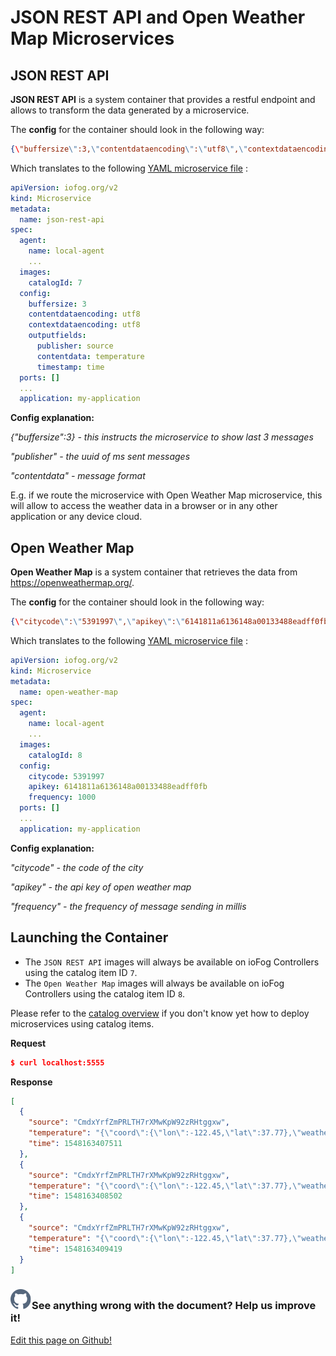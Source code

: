 # JSON REST API and Open Weather Map Microservices

## JSON REST API

**JSON REST API** is a system container that provides a restful endpoint and allows to transform the data generated by a microservice.

The **config** for the container should look in the following way:

```json
{\"buffersize\":3,\"contentdataencoding\":\"utf8\",\"contextdataencoding\":\"utf8\",\"outputfields\":{\"publisher\":\"source\",\"contentdata\":\"temperature\",\"timestamp\":\"time\"}}
```

Which translates to the following [YAML microservice file](../../tools/iofogctl/application-yaml-spec.html#microservices) :

```yaml
apiVersion: iofog.org/v2
kind: Microservice
metadata:
  name: json-rest-api
spec:
  agent:
    name: local-agent
    ...
  images:
    catalogId: 7
  config:
    buffersize: 3
    contentdataencoding: utf8
    contextdataencoding: utf8
    outputfields:
      publisher: source
      contentdata: temperature
      timestamp: time
  ports: []
  ...
  application: my-application
```

**Config explanation:**

_{"buffersize":3} - this instructs the microservice to show last 3 messages_

_"publisher" - the uuid of ms sent messages_

_"contentdata" - message format_

E.g. if we route the microservice with Open Weather Map microservice, this will allow to access the weather data in a browser or in any other application or any device cloud.

## Open Weather Map

**Open Weather Map** is a system container that retrieves the data from https://openweathermap.org/.

The **config** for the container should look in the following way:

```json
{\"citycode\":\"5391997\",\"apikey\":\"6141811a6136148a00133488eadff0fb\",\"frequency\":1000}
```

Which translates to the following [YAML microservice file](../../tools/iofogctl/application-yaml-spec.html#microservices) :

```yaml
apiVersion: iofog.org/v2
kind: Microservice
metadata:
  name: open-weather-map
spec:
  agent:
    name: local-agent
    ...
  images:
    catalogId: 8
  config:
    citycode: 5391997
    apikey: 6141811a6136148a00133488eadff0fb
    frequency: 1000
  ports: []
  ...
  application: my-application
```

**Config explanation:**

_"citycode" - the code of the city_

_"apikey" - the api key of open weather map_

_"frequency" - the frequency of message sending in millis_

## Launching the Container

- The `JSON REST API` images will always be available on ioFog Controllers using the catalog item ID `7`.
- The `Open Weather Map` images will always be available on ioFog Controllers using the catalog item ID `8`.

Please refer to the [catalog overview](../introduction.html) if you don't know yet how to deploy microservices using catalog items.

**Request**

```json
$ curl localhost:5555
```

**Response**

```json
[
  {
    "source": "CmdxYrfZmPRLTH7rXMwKpW92zRHtggxw",
    "temperature": "{\"coord\":{\"lon\":-122.45,\"lat\":37.77},\"weather\":[{\"id\":801,\"main\":\"Clouds\",\"description\":\"few clouds\",\"icon\":\"02n\"}],\"base\":\"stations\",\"main\":{\"temp\":279.46,\"pressure\":1028,\"humidity\":65,\"temp_min\":276.45,\"temp_max\":282.55},\"visibility\":16093,\"wind\":{\"speed\":1.5,\"deg\":320},\"clouds\":{\"all\":20},\"dt\":1548161760,\"sys\":{\"type\":1,\"id\":5817,\"message\":0.0037,\"country\":\"US\",\"sunrise\":1548170436,\"sunset\":1548206570},\"id\":5391997,\"name\":\"San Francisco County\",\"cod\":200}",
    "time": 1548163407511
  },
  {
    "source": "CmdxYrfZmPRLTH7rXMwKpW92zRHtggxw",
    "temperature": "{\"coord\":{\"lon\":-122.45,\"lat\":37.77},\"weather\":[{\"id\":801,\"main\":\"Clouds\",\"description\":\"few clouds\",\"icon\":\"02n\"}],\"base\":\"stations\",\"main\":{\"temp\":279.46,\"pressure\":1028,\"humidity\":65,\"temp_min\":276.45,\"temp_max\":282.55},\"visibility\":16093,\"wind\":{\"speed\":1.5,\"deg\":320},\"clouds\":{\"all\":20},\"dt\":1548161760,\"sys\":{\"type\":1,\"id\":5817,\"message\":0.0037,\"country\":\"US\",\"sunrise\":1548170436,\"sunset\":1548206570},\"id\":5391997,\"name\":\"San Francisco County\",\"cod\":200}",
    "time": 1548163408502
  },
  {
    "source": "CmdxYrfZmPRLTH7rXMwKpW92zRHtggxw",
    "temperature": "{\"coord\":{\"lon\":-122.45,\"lat\":37.77},\"weather\":[{\"id\":801,\"main\":\"Clouds\",\"description\":\"few clouds\",\"icon\":\"02n\"}],\"base\":\"stations\",\"main\":{\"temp\":279.46,\"pressure\":1028,\"humidity\":65,\"temp_min\":276.45,\"temp_max\":282.55},\"visibility\":16093,\"wind\":{\"speed\":1.5,\"deg\":320},\"clouds\":{\"all\":20},\"dt\":1548161760,\"sys\":{\"type\":1,\"id\":5817,\"message\":0.0037,\"country\":\"US\",\"sunrise\":1548170436,\"sunset\":1548206570},\"id\":5391997,\"name\":\"San Francisco County\",\"cod\":200}",
    "time": 1548163409419
  }
]
```

<aside class="notifications contribute">
  <h3><img src="/images/icos/ico-github.svg" alt="">See anything wrong with the document? Help us improve it!</h3>
  <a href="https://github.com/eclipse-iofog/iofog.org/edit/develop/content/docs/2.0.0/reference-microserivces-catalog/jsonrestapi.md"
    target="_blank">
    <p>Edit this page on Github!</p>
  </a>
</aside>
